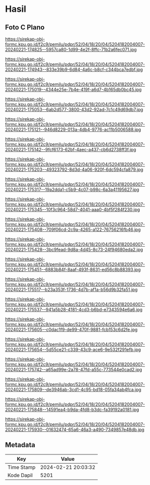 # Hasil

## Foto C Plano

https://sirekap-obj-formc.kpu.go.id/f2c9/pemilu/pdpr/52/04/18/20/04/5204182004007-20240221-174825--5957ca80-1d99-4e2f-8ffc-71b2a6fec071.jpg

https://sirekap-obj-formc.kpu.go.id/f2c9/pemilu/pdpr/52/04/18/20/04/5204182004007-20240221-174943--833e39b9-6d84-4a6c-b8cf-c344bca7edbf.jpg

https://sirekap-obj-formc.kpu.go.id/f2c9/pemilu/pdpr/52/04/18/20/04/5204182004007-20240221-175019--4344e25e-7b4e-419f-a6d7-4b165db0bc45.jpg

https://sirekap-obj-formc.kpu.go.id/f2c9/pemilu/pdpr/52/04/18/20/04/5204182004007-20240221-175053--6ab2d577-3800-43d2-92ad-7c1c49d69db7.jpg

https://sirekap-obj-formc.kpu.go.id/f2c9/pemilu/pdpr/52/04/18/20/04/5204182004007-20240221-175121--946d8229-013a-4db4-9776-ac11b5006588.jpg

https://sirekap-obj-formc.kpu.go.id/f2c9/pemilu/pdpr/52/04/18/20/04/5204182004007-20240221-175142--9fcf6173-62bf-4aec-a437-cb6d2738ff3f.jpg

https://sirekap-obj-formc.kpu.go.id/f2c9/pemilu/pdpr/52/04/18/20/04/5204182004007-20240221-175203--49323792-8d3d-4a06-920f-6dc594cfa879.jpg

https://sirekap-obj-formc.kpu.go.id/f2c9/pemilu/pdpr/52/04/18/20/04/5204182004007-20240221-175317--19a2dda1-c5b9-4c07-b98c-6a3a41195627.jpg

https://sirekap-obj-formc.kpu.go.id/f2c9/pemilu/pdpr/52/04/18/20/04/5204182004007-20240221-175345--10f3c964-58d7-4041-aaa0-4bf5f284f230.jpg

https://sirekap-obj-formc.kpu.go.id/f2c9/pemilu/pdpr/52/04/18/20/04/5204182004007-20240221-175408--709f06cd-2c9a-4265-a122-76756216fb46.jpg

https://sirekap-obj-formc.kpu.go.id/f2c9/pemilu/pdpr/52/04/18/20/04/5204182004007-20240221-175428--3bc9fead-9d8a-4d45-8c73-24f94680eda2.jpg

https://sirekap-obj-formc.kpu.go.id/f2c9/pemilu/pdpr/52/04/18/20/04/5204182004007-20240221-175451--6883b84f-8aaf-493f-8631-ed56c8b88393.jpg

https://sirekap-obj-formc.kpu.go.id/f2c9/pemilu/pdpr/52/04/18/20/04/5204182004007-20240221-175517--b23a353f-1736-4d7b-af1a-b56d9b32fa51.jpg

https://sirekap-obj-formc.kpu.go.id/f2c9/pemilu/pdpr/52/04/18/20/04/5204182004007-20240221-175537--941a5b28-4181-4cd3-b6bd-e7343594e6a6.jpg

https://sirekap-obj-formc.kpu.go.id/f2c9/pemilu/pdpr/52/04/18/20/04/5204182004007-20240221-175605--c0dac1f9-de99-470f-9881-fcb153c6d2fe.jpg

https://sirekap-obj-formc.kpu.go.id/f2c9/pemilu/pdpr/52/04/18/20/04/5204182004007-20240221-175654--5d55ce21-c339-43c9-ace6-9e532f291efb.jpg

https://sirekap-obj-formc.kpu.go.id/f2c9/pemilu/pdpr/52/04/18/20/04/5204182004007-20240221-175742--a65ad99e-2a78-47fd-a55c-773544e0cad2.jpg

https://sirekap-obj-formc.kpu.go.id/f2c9/pemilu/pdpr/52/04/18/20/04/5204182004007-20240221-175809--de3946ab-3cd1-4c95-bd18-05fa34ab4fca.jpg

https://sirekap-obj-formc.kpu.go.id/f2c9/pemilu/pdpr/52/04/18/20/04/5204182004007-20240221-175848--14591ea4-b9da-4fd8-b3dc-fa39192a0181.jpg

https://sirekap-obj-formc.kpu.go.id/f2c9/pemilu/pdpr/52/04/18/20/04/5204182004007-20240221-175930--01632474-65a6-46a3-a490-7349857e48db.jpg


## Metadata

| Key        | Value               |
| ---------- | ------------------- |
| Time Stamp | 2024-02-21 20:03:32 |
| Kode Dapil | 5201                |



